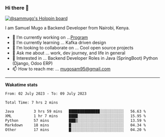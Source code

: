 ### Hi there 👋

[![@sammugo's Holopin board](https://holopin.me/sammugo)](https://holopin.io/@sammugo)

I am Samuel Mugo a Backend Developer from Nairobi, Kenya.

<!--
**sam-mugo/sam-mugo** is a ✨ _special_ ✨ repository because its `README.md` (this file) appears on your GitHub profile.
-->



- 🔭 I’m currently working on ...[Program](https://github.com/sam-mugo/program)
- 🌱 I’m currently learning ... Kafka driven design
- 👯 I’m looking to collaborate on ... Cool open source projects
- 💬 Ask me about ... work, dev journey, and life in general
- 💼 Interested in ... Backend Developer Roles in Java (SpringBoot) Python (Django, Odoo ERP)
- 📫 How to reach me: ... [mugosam95@gmail.com](mailto:mugosam95@gmail.com)

-------
**Wakatime stats**
<!--START_SECTION:waka-->

```txt
From: 02 July 2023 - To: 09 July 2023

Total Time: 7 hrs 2 mins

Java         3 hrs 59 mins   ██████████████░░░░░░░░░░░   56.63 %
XML          1 hr 7 mins     ████░░░░░░░░░░░░░░░░░░░░░   15.95 %
Python       57 mins         ███▒░░░░░░░░░░░░░░░░░░░░░   13.59 %
Markdown     18 mins         █░░░░░░░░░░░░░░░░░░░░░░░░   04.34 %
Other        17 mins         █░░░░░░░░░░░░░░░░░░░░░░░░   04.20 %
```

<!--END_SECTION:waka-->






